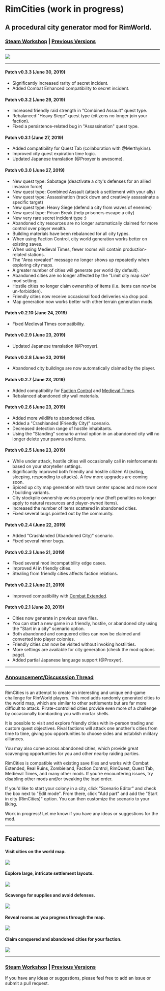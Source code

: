 # RimCities (work in progress)
## A procedural city generator mod for RimWorld.

### [Steam Workshop](https://steamcommunity.com/sharedfiles/filedetails/?id=1775170117) | [Previous Versions](https://github.com/rvanasa/rimworld-cities/releases)

---

![](About/Preview.png)

---

#### Patch v0.3.3 (June 30, 2019)
- Significantly increased rarity of secret incident.
- Added Combat Enhanced compatibility to secret incident.

#### Patch v0.3.2 (June 29, 2019)
- Increased friendly raid strength in "Combined Assault" quest type.
- Rebalanced "Heavy Siege" quest type (citizens no longer join your faction).
- Fixed a persistence-related bug in "Assassination" quest type.

#### Patch v0.3.1 (June 27, 2019)
- Added compatibility for Quest Tab (collaboration with @Merthykins).
- Improved city quest expiration time logic.
- Updated Japanese translation (@Proxyer is awesome).

#### Patch v0.3.0 (June 27, 2019)
- New quest type: Sabotage (deactivate a city's defenses for an allied invasion force)
- New quest type: Combined Assault (attack a settlement with your ally)
- New quest type: Assassination (track down and creatively assassinate a specific target)
- New quest type: Heavy Siege (defend a city from waves of enemies)
- New quest type: Prison Break (help prisoners escape a city)
- New very rare secret incident type :)
- Abandoned city resources are no longer automatically claimed for more control over player wealth.
- Building materials have been rebalanced for all city types.
- When using Faction Control, city world generation works better on existing saves.
- When using Medieval Times, fewer rooms will contain production-related stations.
- The "Area revealed" message no longer shows up repeatedly when exploring city maps.
- A greater number of cities will generate per world (by default).
- Abandoned cities are no longer affected by the "Limit city map size" mod setting.
- Hostile cities no longer claim ownership of items (i.e. items can now be un-forbidden).
- Friendly cities now receive occasional food deliveries via drop pod.
- Map generation now works better with other terrain generation mods.

#### Patch v0.2.10 (June 24, 2019)
- Fixed Medieval Times compatibility.

#### Patch v0.2.9 (June 23, 2019)
- Updated Japanese translation (@Proxyer).

#### Patch v0.2.8 (June 23, 2019)
- Abandoned city buildings are now automatically claimed by the player.

#### Patch v0.2.7 (June 23, 2019)
- Added compatibility for [Faction Control](https://steamcommunity.com/sharedfiles/filedetails/?id=1509102551) and [Medieval Times](https://steamcommunity.com/sharedfiles/filedetails/?id=732569232).
- Rebalanced abandoned city wall materials.

#### Patch v0.2.6 (June 23, 2019)
- Added more wildlife to abandoned cities.
- Added a "Crashlanded (Friendly City)" scenario.
- Decreased detection range of hostile inhabitants.
- Using the "Standing" scenario arrival option in an abandoned city will no longer delete your pawns and items.

#### Patch v0.2.5 (June 23, 2019)
- While under attack, hostile cities will occasionally call in reinforcements based on your storyteller settings.
- Significantly improved both friendly and hostile citizen AI (eating, sleeping, responding to attacks). A few more upgrades are coming soon.
- Spiced up city map generation with town center spaces and more room / building variants.
- City stockpile ownership works properly now (theft penalties no longer apply to natural resources and player-owned items).
- Increased the number of items scattered in abandoned cities.
- Fixed several bugs pointed out by the community.

#### Patch v0.2.4 (June 22, 2019)
- Added "Crashlanded (Abandoned City)" scenario.
- Fixed several minor bugs.

#### Patch v0.2.3 (June 21, 2019)
- Fixed several mod incompatibility edge cases.
- Improved AI in friendly cities.
- Stealing from friendly cities affects faction relations.

#### Patch v0.2.2 (June 21, 2019)
- Improved compatibility with [Combat Extended](https://steamcommunity.com/workshop/filedetails/?id=1631756268).

#### Patch v0.2.1 (June 20, 2019)
- Cities now generate in previous save files.
- You can start a new game in a friendly, hostile, or abandoned city using the "Start in a city" scenario option.
- Both abandoned and conquered cities can now be claimed and converted into player colonies.
- Friendly cities can now be visited without invoking hostilities.
- More settings are  available for city generation (check the mod options page).
- Added partial Japanese language support (@Proxyer).

---

### [Announcement/Discusssion Thread](https://www.reddit.com/r/RimWorld/comments/c2odfh/10_rimcities_beta_release_procedural_city_map/)

---

RimCities is an attempt to create an interesting and unique end-game challenge for RimWorld players. This mod adds randomly generated cities to the world map, which are similar to other settlements but are far more difficult to attack. Pirate-controlled cities provide even more of a challenge by occasionally bombarding you with mortar shells.

It is possible to visit and explore friendly cities with in-person trading and custom quest objectives. Rival factions will attack one another's cities from time to time, giving you opportunities to choose sides and establish military alliances.

You may also come across abandoned cities, which provide great scavenging opportunities for you and other nearby raiding parties.

RimCities is compatible with existing save files and works with Combat Extended, Real Ruins, Zombieland, Faction Control, RimQuest, Quest Tab, Medieval Times, and many other mods. If you're encountering issues, try disabling other mods and/or tweaking the load order.

If you'd like to start your colony in a city, click "Scenario Editor" and check the box next to "Edit mode". From there, click "Add part" and add the "Start in city (RimCities)" option. You can then customize the scenario to your liking.

Work in progress! Let me know if you have any ideas or suggestions for the mod.

---

## Features:

#### Visit cities on the world map.
![](Docs/World1.png)

#### Explore large, intricate settlement layouts.
![](Docs/Map1.png)

#### Scavenge for supplies and avoid defenses.
![](Docs/Map2.png)

#### Reveal rooms as you progress through the map.
![](Docs/Map3.png)

#### Claim conquered and abandoned cities for your faction.
![](Docs/Map4.png)

---

### [Steam Workshop](https://steamcommunity.com/sharedfiles/filedetails/?id=1775170117) | [Previous Versions](https://github.com/rvanasa/rimworld-cities/releases)

If you have any ideas or suggestions, please feel free to add an issue or submit a pull request.
